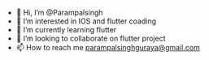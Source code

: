 - 👋 Hi, I’m @Parampalsingh
- 👀 I’m interested in IOS and flutter coading
- 🌱 I’m currently learning flutter
- 💞️ I’m looking to collaborate on flutter project
- 📫 How to reach me parampalsinghguraya@gmail.com

<!---
Parampalsingh/Parampalsingh is a ✨ special ✨ repository because its `README.md` (this file) appears on your GitHub profile.
You can click the Preview link to take a look at your changes.
--->
